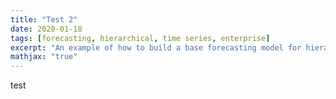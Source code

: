 ```yaml
---
title: "Test 2"
date: 2020-01-18
tags: [forecasting, hierarchical, time series, enterprise]
excerpt: "An example of how to build a base forecasting model for hierarchical/grouped time series of sales data."
mathjax: "true"
---
```


<!DOCTYPE html>

<html>

test
</html>
